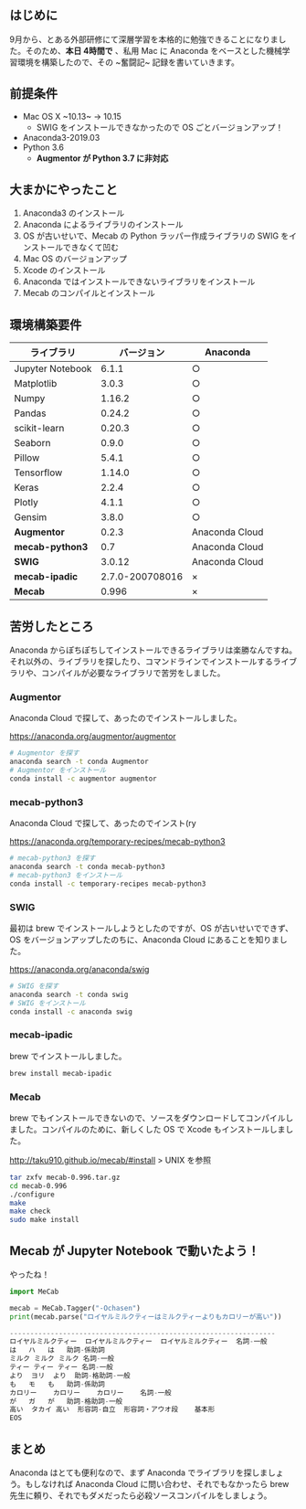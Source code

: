 ## はじめに
9月から、とある外部研修にて深層学習を本格的に勉強できることになりました。そのため、**本日 4時間で** 、私用 Mac に Anaconda をベースとした機械学習環境を構築したので、その ~奮闘記~ 記録を書いていきます。


## 前提条件
- Mac OS X ~10.13~ → 10.15
  - SWIG をインストールできなかったので OS ごとバージョンアップ！
- Anaconda3-2019.03
- Python 3.6
  - **Augmentor が Python 3.7 に非対応**

## 大まかにやったこと
1. Anaconda3 のインストール
1. Anaconda によるライブラリのインストール
1. OS が古いせいで、Mecab の Python ラッパー作成ライブラリの SWIG をインストールできなくて凹む
1. Mac OS のバージョンアップ
1. Xcode のインストール
1. Anaconda ではインストールできないライブラリをインストール
1. Mecab のコンパイルとインストール

## 環境構築要件
|ライブラリ|バージョン|Anaconda|
| ---- | ---- | ---- |
|Jupyter Notebook|6.1.1|○|
|Matplotlib|3.0.3|○|
|Numpy|1.16.2|○|
|Pandas|0.24.2|○|
|scikit-learn|0.20.3|○|
|Seaborn|0.9.0|○|
|Pillow|5.4.1|○|
|Tensorflow|1.14.0|○|
|Keras|2.2.4|○|
|Plotly|4.1.1|○|
|Gensim|3.8.0|○|
|**Augmentor**|0.2.3|Anaconda Cloud|
|**mecab-python3**|0.7|Anaconda Cloud|
|**SWIG**|3.0.12|Anaconda Cloud|
|**mecab-ipadic**|2.7.0-200708016|×|
|**Mecab**|0.996|×|

## 苦労したところ
Anaconda からぽちぽちしてインストールできるライブラリは楽勝なんですね。
それ以外の、ライブラリを探したり、コマンドラインでインストールするライブラリや、コンパイルが必要なライブラリで苦労をしました。

### Augmentor
Anaconda Cloud で探して、あったのでインストールしました。

https://anaconda.org/augmentor/augmentor

```sh
# Augmentor を探す
anaconda search -t conda Augmentor
# Augmentor をインストール
conda install -c augmentor augmentor
```

### mecab-python3
Anaconda Cloud で探して、あったのでインスト(ry

https://anaconda.org/temporary-recipes/mecab-python3

```sh
# mecab-python3 を探す
anaconda search -t conda mecab-python3
# mecab-python3 をインストール
conda install -c temporary-recipes mecab-python3
```

### SWIG
最初は brew でインストールしようとしたのですが、OS が古いせいでできず、OS をバージョンアップしたのちに、Anaconda Cloud にあることを知りました。

https://anaconda.org/anaconda/swig

```sh
# SWIG を探す
anaconda search -t conda swig
# SWIG をインストール
conda install -c anaconda swig
```

### mecab-ipadic
brew でインストールしました。

```sh
brew install mecab-ipadic
```

### Mecab
brew でもインストールできないので、ソースをダウンロードしてコンパイルしました。コンパイルのために、新しくした OS で Xcode もインストールしました。

http://taku910.github.io/mecab/#install > UNIX を参照

```sh
tar zxfv mecab-0.996.tar.gz
cd mecab-0.996
./configure
make
make check
sudo make install
```

## Mecab が Jupyter Notebook で動いたよう！
やったね！

```py
import MeCab

mecab = MeCab.Tagger("-Ochasen")
print(mecab.parse("ロイヤルミルクティーはミルクティーよりもカロリーが高い"))

-----------------------------------------------------------------
ロイヤルミルクティー	ロイヤルミルクティー	ロイヤルミルクティー	名詞-一般		
は	ハ	は	助詞-係助詞		
ミルク	ミルク	ミルク	名詞-一般		
ティー	ティー	ティー	名詞-一般		
より	ヨリ	より	助詞-格助詞-一般		
も	モ	も	助詞-係助詞		
カロリー	カロリー	カロリー	名詞-一般		
が	ガ	が	助詞-格助詞-一般		
高い	タカイ	高い	形容詞-自立	形容詞・アウオ段	基本形
EOS
```

## まとめ
Anaconda はとても便利なので、まず Anaconda でライブラリを探しましょう。もしなければ Anaconda Cloud に問い合わせ、それでもなかったら brew 先生に頼り、それでもダメだったら必殺ソースコンパイルをしましょう。
